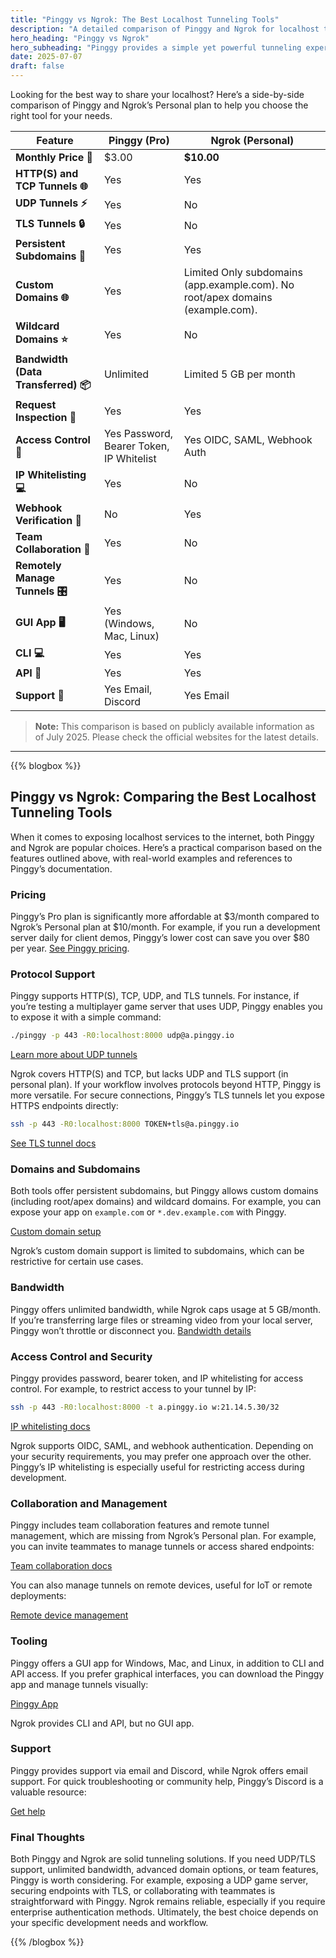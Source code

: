 ```yaml
---
title: "Pinggy vs Ngrok: The Best Localhost Tunneling Tools"
description: "A detailed comparison of Pinggy and Ngrok for localhost tunneling."
hero_heading: "Pinggy vs Ngrok"
hero_subheading: "Pinggy provides a simple yet powerful tunneling experience compared to other tools."
date: 2025-07-07
draft: false
---
```



Looking for the best way to share your localhost? Here’s a side-by-side comparison of Pinggy and Ngrok’s Personal plan to help you choose the right tool for your needs.

<div class="comparison-container">
<table class="comparison-table my-4">
<thead>
    <tr>
    <th>Feature</th>
    <th>Pinggy (Pro)</th>
    <th>Ngrok (Personal)</th>
    </tr>
</thead>
<tbody>
    <tr>
    <td><b>Monthly Price 💸</b></td>
    <td class="pinggy-better">$3.00</td>
    <td><b>$10.00</b></td>
    </tr>
    <tr>
    <td><b>HTTP(S) and TCP Tunnels 🌐</b></td>
    <td><span class="tag-yes">Yes</span> <a href="/docs/http_tunnels/" target="_blank" class="ms-1"><i class="bi bi-arrow-up-right-square"></i></a></td>
    <td><span class="tag-yes">Yes</span></td>
    </tr>
    <tr>
    <td><b>UDP Tunnels ⚡️</b></td>
    <td class="pinggy-better"><span class="tag-yes">Yes</span> <a href="/docs/udp_tunnels/" target="_blank" class="ms-1"><i class="bi bi-arrow-up-right-square"></i></a></td>
    <td><span class="tag-no">No</span></td>
    </tr>
    <tr>
    <td><b>TLS Tunnels 🔒</b></td>
    <td class="pinggy-better"><span class="tag-yes">Yes</span> <a href="/docs/tls_tunnels/" target="_blank" class="ms-1"><i class="bi bi-arrow-up-right-square"></i></a></td>
    <td><span class="tag-no">No</span></td>
    </tr>
    <tr>
    <td><b>Persistent Subdomains 🔗</b></td>
    <td><span class="tag-yes">Yes</span></td>
    <td><span class="tag-yes">Yes</span></td>
    </tr>
    <tr>
    <td><b>Custom Domains 🌐</b></td>
    <td class="pinggy-better"><span class="tag-yes">Yes</span></td>
    <td><span class="tag-partial">Limited</span> Only subdomains (app.example.com). No root/apex domains (example.com).</td>
    </tr>
    <tr>
    <td><b>Wildcard Domains ⭐</b></td>
    <td class="pinggy-better"><span class="tag-yes">Yes</span> <a href="/docs/http_tunnels/multi_port_forwarding/" target="_blank" class="ms-1"><i class="bi bi-arrow-up-right-square"></i></a></td>
    <td><span class="tag-no">No</span></td>
    </tr>
    <tr>
    <td><b>Bandwidth (Data Transferred) 📦</b></td>
    <td class="pinggy-better"><span class="tag-yes">Unlimited</span> <a href="/#prices" target="_blank" class="ms-1"><i class="bi bi-arrow-up-right-square"></i></a></td>
    <td><span class="tag-partial">Limited</span> 5 GB per month</td>
    </tr>
    <tr>
    <td><b>Request Inspection 🐞</b></td>
    <td><span class="tag-yes">Yes</span> <a href="/docs/inspect/" target="_blank" class="ms-1"><i class="bi bi-arrow-up-right-square"></i></a></td>
    <td><span class="tag-yes">Yes</span></td>
    </tr>
    <tr>
    <td><b>Access Control 🔑</b></td>
    <td><span class="tag-yes">Yes</span> Password, Bearer Token, IP Whitelist <a href="/docs/http_tunnels/basic_auth/" target="_blank" class="ms-1"><i class="bi bi-arrow-up-right-square"></i></a></td>
    <td><span class="tag-yes">Yes</span> OIDC, SAML, Webhook Auth</td>
    </tr>
    <tr>
    <td><b>IP Whitelisting 💻</b></td>
    <td class="pinggy-better"><span class="tag-yes">Yes</span> <a href="/docs/http_tunnels/ip_whitelist/" target="_blank" class="ms-1"><i class="bi bi-arrow-up-right-square"></i></a></td>
    <td><span class="tag-no">No</span></td>
    </tr>
    <tr>
    <td><b>Webhook Verification 🔐</b></td>
    <td><span class="tag-no">No</span></td>
    <td><span class="tag-yes">Yes</span></td>
    </tr>
    <tr>
    <td><b>Team Collaboration 👥</b></td>
    <td class="pinggy-better"><span class="tag-yes">Yes</span> <a href="/docs/teams/" target="_blank" class="ms-1"><i class="bi bi-arrow-up-right-square"></i></a></td>
    <td><span class="tag-no">No</span></td>
    </tr>
    <tr>
    <td><b>Remotely Manage Tunnels 🎛️</b></td>
    <td class="pinggy-better"><span class="tag-yes">Yes</span> <a href="/docs/remote_devices/" target="_blank" class="ms-1"><i class="bi bi-arrow-up-right-square"></i></a></td>
    <td><span class="tag-no">No</span></td>
    </tr>
    <tr>
    <td><b>GUI App 🖥️</b></td>
    <td class="pinggy-better"><span class="tag-yes">Yes</span> (Windows, Mac, Linux) <a href="/app/" target="_blank" class="ms-1"><i class="bi bi-arrow-up-right-square"></i></a></td>
    <td><span class="tag-no">No</span></td>
    </tr>
    <tr>
    <td><b>CLI 💻</b></td>
    <td><span class="tag-yes">Yes</span> <a href="/cli/" target="_blank" class="ms-1"><i class="bi bi-arrow-up-right-square"></i></a></td>
    <td><span class="tag-yes">Yes</span></td>
    </tr>
    <tr>
    <td><b>API 🔗</b></td>
    <td><span class="tag-yes">Yes</span> <a href="/docs/api/api/" target="_blank" class="ms-1"><i class="bi bi-arrow-up-right-square"></i></a></td>
    <td><span class="tag-yes">Yes</span></td>
    </tr>
    <tr>
    <td><b>Support 💬</b></td>
    <td class="pinggy-better"><span class="tag-yes">Yes</span> Email, Discord <a href="/help/" target="_blank" class="ms-1"><i class="bi bi-arrow-up-right-square"></i></a></td>
    <td><span class="tag-yes">Yes</span> Email</td>
    </tr>
</tbody>
</table>
</div>

> <b>Note:</b> This comparison is based on publicly available information as of July 2025. Please check the official websites for the latest details.

<hr/>
{{% blogbox %}}

## Pinggy vs Ngrok: Comparing the Best Localhost Tunneling Tools

When it comes to exposing localhost services to the internet, both Pinggy and Ngrok are popular choices. Here’s a practical comparison based on the features outlined above, with real-world examples and references to Pinggy’s documentation.

### Pricing

Pinggy’s Pro plan is significantly more affordable at $3/month compared to Ngrok’s Personal plan at $10/month. For example, if you run a development server daily for client demos, Pinggy’s lower cost can save you over $80 per year. <a href="/#prices" target="_blank">See Pinggy pricing</a>.

### Protocol Support

Pinggy supports HTTP(S), TCP, UDP, and TLS tunnels. For instance, if you’re testing a multiplayer game server that uses UDP, Pinggy enables you to expose it with a simple command:

```bash
./pinggy -p 443 -R0:localhost:8000 udp@a.pinggy.io
```
<a href="/docs/udp_tunnels/" target="_blank">Learn more about UDP tunnels</a>

Ngrok covers HTTP(S) and TCP, but lacks UDP and TLS support (in personal plan). If your workflow involves protocols beyond HTTP, Pinggy is more versatile. For secure connections, Pinggy’s TLS tunnels let you expose HTTPS endpoints directly:

```bash
ssh -p 443 -R0:localhost:8000 TOKEN+tls@a.pinggy.io
```
<a href="/docs/tls_tunnels/" target="_blank">See TLS tunnel docs</a>

### Domains and Subdomains

Both tools offer persistent subdomains, but Pinggy allows custom domains (including root/apex domains) and wildcard domains. For example, you can expose your app on `example.com` or `*.dev.example.com` with Pinggy.

<a href="/docs/custom_domain/" target="_blank">Custom domain setup</a>

Ngrok’s custom domain support is limited to subdomains, which can be restrictive for certain use cases.

### Bandwidth

Pinggy offers unlimited bandwidth, while Ngrok caps usage at 5 GB/month. If you’re transferring large files or streaming video from your local server, Pinggy won’t throttle or disconnect you. <a href="/#prices" target="_blank">Bandwidth details</a>

### Access Control and Security

Pinggy provides password, bearer token, and IP whitelisting for access control. For example, to restrict access to your tunnel by IP:

```bash
ssh -p 443 -R0:localhost:8000 -t a.pinggy.io w:21.14.5.30/32
```
<a href="/docs/http_tunnels/ip_whitelist/" target="_blank">IP whitelisting docs</a>

Ngrok supports OIDC, SAML, and webhook authentication. Depending on your security requirements, you may prefer one approach over the other. Pinggy’s IP whitelisting is especially useful for restricting access during development.

### Collaboration and Management

Pinggy includes team collaboration features and remote tunnel management, which are missing from Ngrok’s Personal plan. For example, you can invite teammates to manage tunnels or access shared endpoints:

<a href="/docs/teams/" target="_blank">Team collaboration docs</a>

You can also manage tunnels on remote devices, useful for IoT or remote deployments:

<a href="/docs/remote_devices/" target="_blank">Remote device management</a>

### Tooling

Pinggy offers a GUI app for Windows, Mac, and Linux, in addition to CLI and API access. If you prefer graphical interfaces, you can download the Pinggy app and manage tunnels visually:

<a href="https://pinggy.io/app/" target="_blank">Pinggy App</a>

Ngrok provides CLI and API, but no GUI app.

### Support

Pinggy provides support via email and Discord, while Ngrok offers email support. For quick troubleshooting or community help, Pinggy’s Discord is a valuable resource:

<a href="https://pinggy.io/help/" target="_blank">Get help</a>

### Final Thoughts

Both Pinggy and Ngrok are solid tunneling solutions. If you need UDP/TLS support, unlimited bandwidth, advanced domain options, or team features, Pinggy is worth considering. For example, exposing a UDP game server, securing endpoints with TLS, or collaborating with teammates is straightforward with Pinggy. Ngrok remains reliable, especially if you require enterprise authentication methods. Ultimately, the best choice depends on your specific development needs and workflow.

{{% /blogbox %}}
